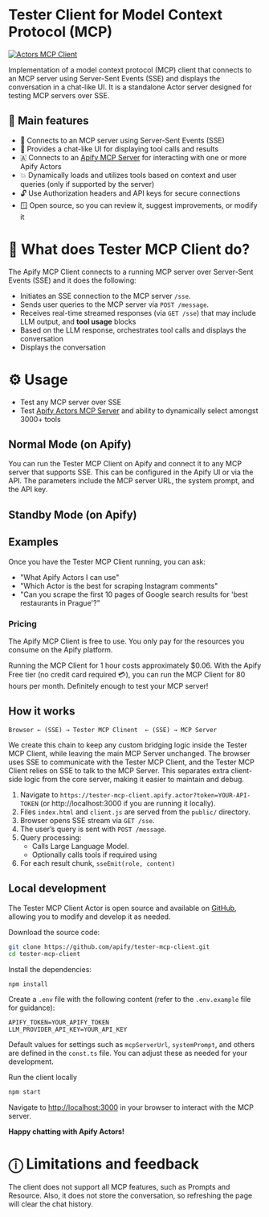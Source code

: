 # Tester Client for Model Context Protocol (MCP)

[![Actors MCP Client](https://apify.com/actor-badge?actor=jiri.spilka/tester-mcp-client)](https://apify.com/jiri.spilka/tester-mcp-client)

Implementation of a model context protocol (MCP) client that connects to an MCP server using Server-Sent Events (SSE) and displays the conversation in a chat-like UI.
It is a standalone Actor server designed for testing MCP servers over SSE.

## 🚀 Main features

- 🔌 Connects to an MCP server using Server-Sent Events (SSE)
- 💬 Provides a chat-like UI for displaying tool calls and results
- 🇦 Connects to an [Apify MCP Server](https://apify.com/apify/actors-mcp-server) for interacting with one or more Apify Actors
- 💥 Dynamically loads and utilizes tools based on context and user queries (only if supported by the server)
- 🔓 Use Authorization headers and API keys for secure connections
- 🪟 Open source, so you can review it, suggest improvements, or modify it

# 🎯 What does Tester MCP Client do?

The Apify MCP Client connects to a running MCP server over Server-Sent Events (SSE) and it does the following:

- Initiates an SSE connection to the MCP server `/sse`.
- Sends user queries to the MCP server via `POST /message`.
- Receives real-time streamed responses (via `GET /sse`) that may include LLM output, and **tool usage** blocks
- Based on the LLM response, orchestrates tool calls and displays the conversation
- Displays the conversation

# ⚙️ Usage

- Test any MCP server over SSE
- Test [Apify Actors MCP Server](https://apify.com/apify/actors-mcp-server) and ability to dynamically select amongst 3000+ tools

## Normal Mode (on Apify)

You can run the Tester MCP Client on Apify and connect it to any MCP server that supports SSE.
This can be configured in the Apify UI or via the API.
The parameters include the MCP server URL, the system prompt, and the API key.

## Standby Mode (on Apify)


## Examples

Once you have the Tester MCP Client running, you can ask:
- "What Apify Actors I can use"
- "Which Actor is the best for scraping Instagram comments"
- "Can you scrape the first 10 pages of Google search results for 'best restaurants in Prague'?"

### Pricing

The Apify MCP Client is free to use. You only pay for the resources you consume on the Apify platform.

Running the MCP Client for 1 hour costs approximately $0.06.
With the Apify Free tier (no credit card required 💳), you can run the MCP Client for 80 hours per month.
Definitely enough to test your MCP server!

## How it works

```plaintext
Browser ← (SSE) → Tester MCP Clinent  ← (SSE) → MCP Server
```
We create this chain to keep any custom bridging logic inside the Tester MCP Client, while leaving the main MCP Server unchanged.
The browser uses SSE to communicate with the Tester MCP Client, and the Tester MCP Client relies on SSE to talk to the MCP Server.
This separates extra client-side logic from the core server, making it easier to maintain and debug.

1. Navigate to `https://tester-mcp-client.apify.actor?token=YOUR-API-TOKEN` (or http://localhost:3000 if you are running it locally).
2. Files `index.html` and `client.js` are served from the `public/` directory.
3. Browser opens SSE stream via `GET /sse`.
4. The user’s query is sent with `POST /message`.
5. Query processing:
    - Calls Large Language Model.
    - Optionally calls tools if required using
6. For each result chunk, `sseEmit(role, content)`


## Local development

The Tester MCP Client Actor is open source and available on [GitHub](https://github.com/apify/rag-web-browser), allowing you to modify and develop it as needed.

Download the source code:

```bash
git clone https://github.com/apify/tester-mcp-client.git
cd tester-mcp-client
```
Install the dependencies:
```shell
npm install
```

Create a `.env` file with the following content (refer to the `.env.example` file for guidance):

```plaintext
APIFY_TOKEN=YOUR_APIFY_TOKEN
LLM_PROVIDER_API_KEY=YOUR_API_KEY
```

Default values for settings such as `mcpServerUrl`, `systemPrompt`, and others are defined in the `const.ts` file. You can adjust these as needed for your development.

Run the client locally

```bash
npm start
```

Navigate to [http://localhost:3000](http://localhost:3000) in your browser to interact with the MCP server.

**Happy chatting with Apify Actors!**

# ⓘ Limitations and feedback

The client does not support all MCP features, such as Prompts and Resource.
Also, it does not store the conversation, so refreshing the page will clear the chat history.
